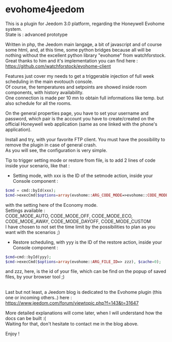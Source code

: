 # evohome4jeedom
This is a plugin for Jeedom 3.0 platform, regarding the Honeywell Evohome system.<br/>
State is : advanced prototype

Written in php, the Jeedom main langage, a bit of javascript and of course some html, and, at this time,  some python bridges because all will be nothing without the excellent python library "evohome" from watchforstock.<br/>
Great thanks to him and it's implementation you can find here : https://github.com/watchforstock/evohome-client

Features just cover my needs to get a triggerable injection of full week scheduling in the main evotouch console.<br/>
Of course, the temperatures and setpoints are showed inside room components, with history availability.<br/>
One connection is made per 10 mn to obtain full informations like temp. but also schedule for all the rooms.

On the general properties page, you have to set your username and password, which pair is the account you have to create/created on the official Honeywell web application (same as one linked with the phone's application).


Install and try, with your favorite FTP client. You must have the possibility to remove the plugin in case of general crash.<br/>
As you will see, the configuration is very simple.

Tip to trigger setting mode or restore from file, is to add 2 lines of code inside your scenario, like that :
- Setting mode, with xxx is the ID of the setmode action, inside your Console component :
```php
$cmd = cmd::byId(xxx);
$cmd->execCmd($options=array(evohome::ARG_CODE_MODE=>evohome::CODE_MODE_ECO), $cache=0);
```
with the setting here of the Economy mode.<br/>
Settings available :<br/>
CODE_MODE_AUTO, CODE_MODE_OFF, CODE_MODE_ECO, CODE_MODE_AWAY, CODE_MODE_DAYOFF, CODE_MODE_CUSTOM<br/>
I have chosen to not set the time limit by the possibilities to plan as you want with the scenarios ;)

- Restore scheduling, with yyy is the ID of the restore action, inside your Console component :
```php
$cmd=cmd::byId(yyy);
$cmd->execCmd($options=array(evohome::ARG_FILE_ID=> zzz), $cache=0);
```
and zzz, here, is the id of your file, which can be find on the popup of saved files, by your browser tool ;)
<br/><br/>

Last but not least, a Jeedom blog is dedicated to the Evohome plugin (this one or incoming others..) here :<br/>
https://www.jeedom.com/forum/viewtopic.php?f=143&t=31647

More detailed explanations will come later, when I will understand how the docs can be built :(<br/>
Waiting for that, don't hesitate to contact me in the blog above.

Enjoy !
